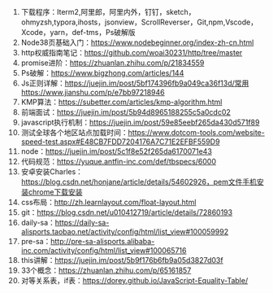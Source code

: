 1. 下载程序：Iterm2,阿里郎，阿里内外，钉钉，sketch，ohmyzsh,typora,ihosts，jsonview，ScrollReverser，Git,npm,Vscode，Xcode，yarn，def-tms，Ps破解版
2. Node38页基础入门：https://www.nodebeginner.org/index-zh-cn.html
3. http权威指南笔记：https://github.com/woai30231/http/tree/master
4. promise进阶：https://zhuanlan.zhihu.com/p/21834559
5. Ps破解：https://www.bigzhong.com/articles/144
6. Js正则详解：https://juejin.im/post/5bf174396fb9a049ca36f13d/常用https://www.jianshu.com/p/e7bb97218946
7. KMP算法：https://subetter.com/articles/kmp-algorithm.html
8. 前端面试：https://juejin.im/post/5b94d8965188255c5a0cdc02
9. javascript执行机制：https://juejin.im/post/59e85eebf265da430d571f89
10. 测试全球各个地区站点加载时间：https://www.dotcom-tools.com/website-speed-test.aspx#E48CB7FDD7204176A7C71E2EFBF559D9
11. node：https://juejin.im/post/5c1f8e52f265da6170071e43
12. 代码规范：https://yuque.antfin-inc.com/def/tbspecs/6000
13. 安卓安装Charles：https://blog.csdn.net/honjane/article/details/54602926，pem文件手机安装chrome下载安装
14. css布局：http://zh.learnlayout.com/float-layout.html
15. git：https://blog.csdn.net/u010412719/article/details/72860193
16. daily-sa：https://daily-sa-alisports.taobao.net/activity/config/html/list_view#100059992
17. pre-sa：http://pre-sa-alisports.alibaba-inc.com/activity/config/html/list_view#100065716
18. this讲解：https://juejin.im/post/5b9f176b6fb9a05d3827d03f
19. 33个概念：https://zhuanlan.zhihu.com/p/65161857
20. 对等关系表，if表：https://dorey.github.io/JavaScript-Equality-Table/
